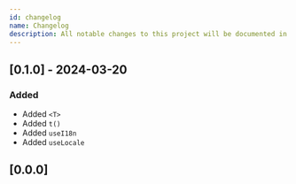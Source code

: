 ```yaml
---
id: changelog
name: Changelog
description: All notable changes to this project will be documented in this file.
---
```


## [0.1.0] - 2024-03-20

### Added

- Added `<T>`
- Added `t()`
- Added `useI18n`
- Added `useLocale`

## [0.0.0]
